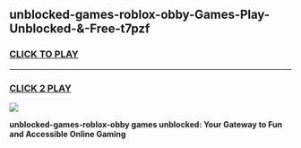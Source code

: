 
## unblocked-games-roblox-obby-Games-Play-Unblocked-&-Free-t7pzf
<h3>
<a href="https://premium76.site?title=unblocked-games-roblox-obby&ref=24A">CLICK TO PLAY</a></h3>
<hr>

<h3>
<a href="https://premium76.site?title=unblocked-games-roblox-obby&ref=24A">CLICK 2 PLAY</a>
  
</h3>

<a href="https://premium76.site?title=unblocked-games-roblox-obby&ref=24A"><img src="https://clearcache.store/games.png"></a>


**unblocked-games-roblox-obby games unblocked: Your Gateway to Fun and Accessible Online Gaming**
